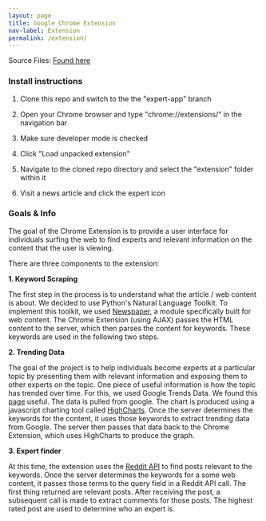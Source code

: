 ```yaml
---
layout: page
title: Google Chrome Extension
nav-label: Extension
permalink: /extension/
---
```


Source Files: <a target="_blank" href="https://github.com/UKeeeM/CS109-Project-/tree/expert-app">Found here</a>

### Install instructions

1. Clone this repo and switch to the the "expert-app" branch

2. Open your Chrome browser and type "chrome://extensions/" in the navigation bar

3. Make sure developer mode is checked

4. Click "Load unpacked extension"

5. Navigate to the cloned repo directory and select the "extension" folder within it

6. Visit a news article and click the expert icon

### Goals & Info

The goal of the Chrome Extension is to provide a user interface for individuals surfing the web to find experts and relevant information on the content that the user is viewing.

There are three components to the extension:

<b>1. Keyword Scraping</b>

The first step in the process is to understand what the article / web content is about.  We decided to use Python's Natural Language Toolkit.  To implement this toolkit, we used <a target="_blank" href="https://github.com/codelucas/newspaper">Newspaper</a>, a module specifically built for web content.  The Chrome Extension (using AJAX) passes the HTML content to the server, which then parses the content for keywords.  These keywords are used in the following two steps.

<b>2. Trending Data</b>

The goal of the project is to help individuals become experts at a particular topic by presenting them with relevant information and exposing them to other experts on the topic.  One piece of useful information is how the topic has trended over time.  For this, we used Google Trends Data.  We found this <a target="_blank" href="http://stackoverflow.com/questions/7805711/javascript-json-google-trends-api">page</a> useful.  The data is pulled from google.  The chart is produced using a javascript charting tool called <a href="http://www.highcharts.com/">HighCharts</a>.  Once the server determines the keywords for the content, it uses those keywords to extract trending data from Google.  The server then passes that data back to the Chrome Extension, which uses HighCharts to produce the graph.

<b>3. Expert finder</b>

At this time, the extension uses the <a href="https://www.reddit.com/dev/api">Reddit API</a> to find posts relevant to the keywords.  Once the server determines the keywords for a some web content, it passes those terms to the query field in a Reddit API call.  The first thing returned are relevant posts.  After receiving the post, a subsequent call is made to extract comments for those posts.  The highest rated post are used to determine who an expert is.
